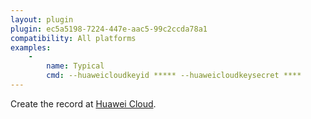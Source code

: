 ```yaml
---
layout: plugin
plugin: ec5a5198-7224-447e-aac5-99c2ccda78a1
compatibility: All platforms
examples:
    -
        name: Typical
        cmd: ‑‑huaweicloudkeyid ***** ‑‑huaweicloudkeysecret ****
---
```

Create the record at [Huawei Cloud](https://www.huaweicloud.com/). 